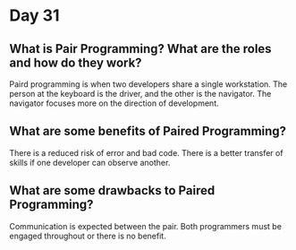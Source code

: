 # Day 31

## What is Pair Programming? What are the roles and how do they work?
Paird programming is when two developers share a single workstation. The person at the keyboard is the driver, and the other is the navigator. The navigator focuses more on the direction of development.

## What are some benefits of Paired Programming?
There is a reduced risk of error and bad code. There is a better transfer of skills if one developer can observe another.

## What are some drawbacks to Paired Programming?
Communication is expected between the pair. Both programmers must be engaged throughout or there is no benefit.